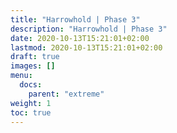 ```yaml
---
title: "Harrowhold | Phase 3"
description: "Harrowhold | Phase 3"
date: 2020-10-13T15:21:01+02:00
lastmod: 2020-10-13T15:21:01+02:00
draft: true
images: []
menu:
  docs:
    parent: "extreme"
weight: 1
toc: true
---
```

